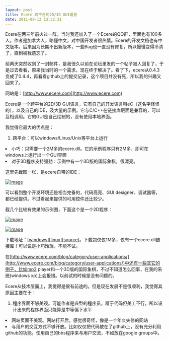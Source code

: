 ```yaml
---
layout: post
title: Ecere 跨平台的2D/3D GUI语言
date: 2011-09-13 13:32:31
---
```


Ecere在两三年前火过一阵，当时我还加入了一个Ecere的QQ群，里面也有100多人。作者是加拿大人，略懂中文，对中国开发者很热情。Ecere的开发文档也有中文版本。后来因为长期不出新版本，一些Bug也一直没有修复，所以慢慢变得冷清了，直到被我遗忘了。

前两天突然收到了一封邮件，是我很久以前在论坛里发的一个帖子被人回复了，于是过去看看，原来我当时的一个需求，现在终于解决了。看了下，ecere从0.4.3变成了0.4.4，再看看github上的提交记录，这个项目并没有死，所以我的兴趣又回来了。

网站是：[http://www.ecere.com](http://www.ecere.com)

<span id="more-143"></span>
<p>Ecere是一个跨平台的2D/3D GUI语言，它有自己的开发语言叫eC（这名字怪怪的），以及自己的IDE，及大量的示例。它与C/C++在链接库层面是兼容的，可以互相调用。它的GUI是自己绘制的，没有使用本地界面。

我觉得它最大的优点是：

1.  跨平台：可以windows/Linux/Unix等平台上运行
<li>小巧：只需要一个2M多的ecere.dll。它的示例程序只有2M多，即可在windows上运行出一个GUI界面
<li>对于3D程序支持强劲：示例中有一个3D版的国际象棋，很漂亮。

这里先截图一张，是ecere自带的IDE：

[![image](http://freewind.me/wp-content/uploads/2011/09/image_thumb1.png "image")](http://freewind.me/wp-content/uploads/2011/09/image1.png) 

可以看到整个开发环境还是相当完备的，代码高亮、GUI designer、调试器等，都已经提供。不过看起来提供的可用控件还比较少。

截几个比较有效果的示例图，下面这个是一个2D程序：

[![image](http://freewind.me/wp-content/uploads/2011/09/image_thumb2.png "image")](http://freewind.me/wp-content/uploads/2011/09/image2.png) 

[![image](http://freewind.me/wp-content/uploads/2011/09/image_thumb3.png "image")](http://freewind.me/wp-content/uploads/2011/09/image3.png) 

下载地址：[[windows](http://www.ecere.com/downloads/fractals-0.3.zip)][[linux](http://www.ecere.com/downloads/fractals-0.3.tar.gz)][[source](http://www.ecere.com/downloads/fractals.zip)]。下载包仅仅1M多，仅有一个ecere.dll链接库！可以说是小巧玲珑，不能不试。

在[http://www.ecere.com/blog/category/user-applications/](http://www.ecere.com/blog/category/user-applications/)中还有一些其它的例子，比如mp3 player和一个3D版的国际象棋，不过不知道怎么回事，在我的系统(windows xp)上会报错。以前试的时候是没有问题的。

Ecere从技术层面上，我觉得是很有前途的。但是现在发展不是很顺利，我觉得其原因主要在于：

1.  程序界面不够美观。可能作者是典型的程序员，精于代码但美工不行，所以设计出来的程序界面只能算是中等偏下水平
<li>网站页面不美观。网站打开后，感觉很奇怪，像是一个年久失修的网站
<li>与用户的交互方式不够开放。比如仅仅把代码放在了github上，没有充分利用github的功能。使用自己的bbs程序来与用户交流，不如放在google groups中。